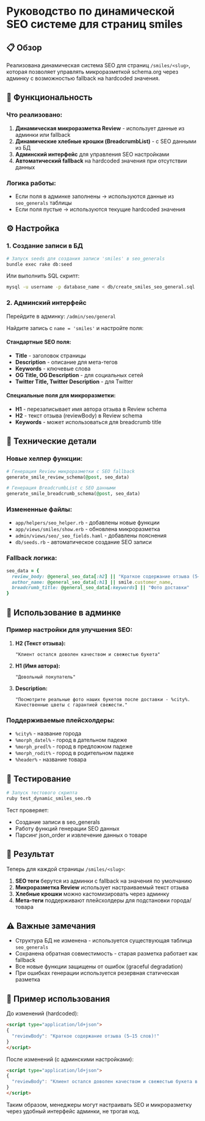 # Руководство по динамической SEO системе для страниц smiles

## 📋 Обзор

Реализована динамическая система SEO для страниц `/smiles/<slug>`, которая позволяет управлять микроразметкой schema.org через админку с возможностью fallback на hardcoded значения.

## 🎯 Функциональность

### Что реализовано:

1. **Динамическая микроразметка Review** - использует данные из админки или fallback
2. **Динамические хлебные крошки (BreadcrumbList)** - с SEO данными из БД
3. **Админский интерфейс** для управления SEO настройками 
4. **Автоматический fallback** на hardcoded значения при отсутствии данных

### Логика работы:

- Если поля в админке заполнены → используются данные из `seo_generals` таблицы
- Если поля пустые → используются текущие hardcoded значения

## ⚙️ Настройка

### 1. Создание записи в БД

```bash
# Запуск seeds для создания записи 'smiles' в seo_generals
bundle exec rake db:seed
```

Или выполнить SQL скрипт:
```bash
mysql -u username -p database_name < db/create_smiles_seo_general.sql
```

### 2. Админский интерфейс

Перейдите в админку: `/admin/seo/general`

Найдите запись с `name = 'smiles'` и настройте поля:

#### Стандартные SEO поля:
- **Title** - заголовок страницы
- **Description** - описание для мета-тегов
- **Keywords** - ключевые слова
- **OG Title, OG Description** - для социальных сетей
- **Twitter Title, Twitter Description** - для Twitter

#### Специальные поля для микроразметки:
- **H1** - перезаписывает имя автора отзыва в Review schema
- **H2** - текст отзыва (reviewBody) в Review schema  
- **Keywords** - может использоваться для breadcrumb title

## 🔧 Технические детали

### Новые хелпер функции:

```ruby
# Генерация Review микроразметки с SEO fallback
generate_smile_review_schema(@post, seo_data)

# Генерация BreadcrumbList с SEO данными
generate_smile_breadcrumb_schema(@post, seo_data)
```

### Измененные файлы:

- `app/helpers/seo_helper.rb` - добавлены новые функции
- `app/views/smiles/show.erb` - обновлена микроразметка
- `admin/views/seo/_seo_fields.haml` - добавлены пояснения
- `db/seeds.rb` - автоматическое создание SEO записи

### Fallback логика:

```ruby
seo_data = {
  review_body: @general_seo_data[:h2] || "Краткое содержание отзыва (5–15 слов)!",
  author_name: @general_seo_data[:h1] || smile.customer_name,
  breadcrumb_title: @general_seo_data[:keywords] || "Фото доставки"
}
```

## 🎪 Использование в админке

### Пример настройки для улучшения SEO:

1. **H2 (Текст отзыва):** 
   ```
   "Клиент остался доволен качеством и свежестью букета"
   ```

2. **H1 (Имя автора):**
   ```
   "Довольный покупатель"
   ```

3. **Description:**
   ```
   "Посмотрите реальные фото наших букетов после доставки - %city%. Качественные цветы с гарантией свежести."
   ```

### Поддерживаемые плейсхолдеры:
- `%city%` - название города
- `%morph_datel%` - город в дательном падеже  
- `%morph_predl%` - город в предложном падеже
- `%morph_rodit%` - город в родительном падеже
- `%header%` - название товара

## 🧪 Тестирование

```bash
# Запуск тестового скрипта
ruby test_dynamic_smiles_seo.rb
```

Тест проверяет:
- Создание записи в seo_generals
- Работу функций генерации SEO данных  
- Парсинг json_order и извлечение данных о товаре

## 🚀 Результат

Теперь для каждой страницы `/smiles/<slug>`:

1. **SEO теги** берутся из админки с fallback на значения по умолчанию
2. **Микроразметка Review** использует настраиваемый текст отзыва
3. **Хлебные крошки** можно кастомизировать через админку
4. **Мета-теги** поддерживают плейсхолдеры для подстановки города/товара

## ⚠️ Важные замечания

- Структура БД не изменена - используется существующая таблица `seo_generals`
- Сохранена обратная совместимость - старая разметка работает как fallback
- Все новые функции защищены от ошибок (graceful degradation)
- При ошибках генерации используется резервная статическая разметка

## 📝 Пример использования

До изменений (hardcoded):
```html
<script type="application/ld+json">
{
  "reviewBody": "Краткое содержание отзыва (5–15 слов)!"
}
</script>
```

После изменений (с админскими настройками):
```html
<script type="application/ld+json">
{
  "reviewBody": "Клиент остался доволен качеством и свежестью букета в Мурманске"
}
</script>
```

Таким образом, менеджеры могут настраивать SEO и микроразметку через удобный интерфейс админки, не трогая код.

